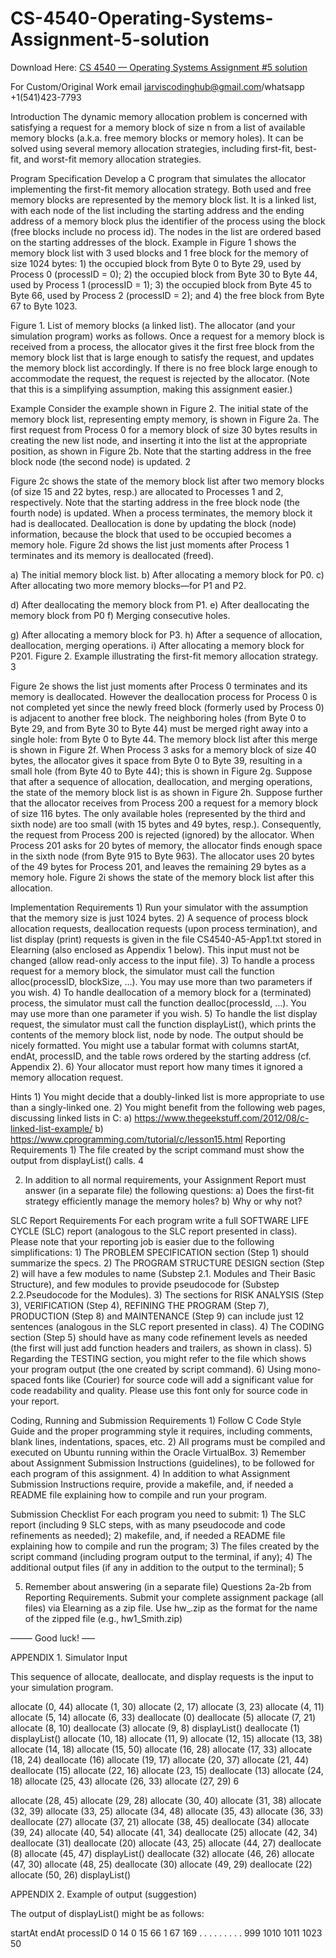# CS-4540-Operating-Systems-Assignment-5-solution

Download Here: [CS 4540 — Operating Systems Assignment #5 solution](https://jarviscodinghub.com/assignment/cs-4540-operating-systems-assignment-5-solution/)

For Custom/Original Work email jarviscodinghub@gmail.com/whatsapp +1(541)423-7793

Introduction The dynamic memory allocation problem is concerned with satisfying a request for a memory block of size n from a list of available memory blocks (a.k.a. free memory blocks or memory holes). It can be solved using several memory allocation strategies, including first-fit, best-fit, and worst-fit memory allocation strategies.

Program Specification Develop a C program that simulates the allocator implementing the first-fit memory allocation strategy. Both used and free memory blocks are represented by the memory block list. It is a linked list, with each node of the list including the starting address and the ending address of a memory block plus the identifier of the process using the block (free blocks include no process id). The nodes in the list are ordered based on the starting addresses of the block. Example in Figure 1 shows the memory block list with 3 used blocks and 1 free block for the memory of size 1024 bytes: 1) the occupied block from Byte 0 to Byte 29, used by Process 0 (processID = 0); 2) the occupied block from Byte 30 to Byte 44, used by Process 1 (processID = 1); 3) the occupied block from Byte 45 to Byte 66, used by Process 2 (processID = 2); and 4) the free block from Byte 67 to Byte 1023.

Figure 1. List of memory blocks (a linked list).
The allocator (and your simulation program) works as follows. Once a request for a memory block is received from a process, the allocator gives it the first free block from the memory block list that is large enough to satisfy the request, and updates the memory block list accordingly. If there is no free block large enough to accommodate the request, the request is rejected by the allocator. (Note that this is a simplifying assumption, making this assignment easier.)

Example Consider the example shown in Figure 2. The initial state of the memory block list, representing empty memory, is shown in Figure 2a. The first request from Process 0 for a memory block of size 30 bytes results in creating the new list node, and inserting it into the list at the appropriate position, as shown in Figure 2b. Note that the starting address in the free block node (the second node) is updated.
2

Figure 2c shows the state of the memory block list after two memory blocks (of size 15 and 22 bytes, resp.) are allocated to Processes 1 and 2, respectively. Note that the starting address in the free block node (the fourth node) is updated. When a process terminates, the memory block it had is deallocated. Deallocation is done by updating the block (node) information, because the block that used to be occupied becomes a memory hole. Figure 2d shows the list just moments after Process 1 terminates and its memory is deallocated (freed).

a) The initial memory block list. b) After allocating a memory block for P0.
c) After allocating two more memory blocks—for P1 and P2.

d) After deallocating the memory block from P1. e) After deallocating the memory block from P0
f) Merging consecutive holes.

g) After allocating a memory block for P3.
h) After a sequence of allocation, deallocation, merging operations.
i) After allocating a memory block for P201. Figure 2. Example illustrating the first-fit memory allocation strategy.
3

Figure 2e shows the list just moments after Process 0 terminates and its memory is deallocated. However the deallocation process for Process 0 is not completed yet since the newly freed block (formerly used by Process 0) is adjacent to another free block. The neighboring holes (from Byte 0 to Byte 29, and from Byte 30 to Byte 44) must be merged right away into a single hole: from Byte 0 to Byte 44. The memory block list after this merge is shown in Figure 2f. When Process 3 asks for a memory block of size 40 bytes, the allocator gives it space from Byte 0 to Byte 39, resulting in a small hole (from Byte 40 to Byte 44); this is shown in Figure 2g. Suppose that after a sequence of allocation, deallocation, and merging operations, the state of the memory block list is as shown in Figure 2h. Suppose further that the allocator receives from Process 200 a request for a memory block of size 116 bytes. The only available holes (represented by the third and sixth node) are too small (with 15 bytes and 49 bytes, resp.). Consequently, the request from Process 200 is rejected (ignored) by the allocator. When Process 201 asks for 20 bytes of memory, the allocator finds enough space in the sixth node (from Byte 915 to Byte 963). The allocator uses 20 bytes of the 49 bytes for Process 201, and leaves the remaining 29 bytes as a memory hole. Figure 2i shows the state of the memory block list after this allocation.

Implementation Requirements 1) Run your simulator with the assumption that the memory size is just 1024 bytes. 2) A sequence of process block allocation requests, deallocation requests (upon process termination), and list display (print) requests is given in the file CS4540-A5-App1.txt stored in Elearning (also enclosed as Appendix 1 below). This input must not be changed (allow read-only access to the input file). 3) To handle a process request for a memory block, the simulator must call the function alloc(processID, blockSize, …). You may use more than two parameters if you wish. 4) To handle deallocation of a memory block for a (terminated) process, the simulator must call the function dealloc(processId, …). You may use more than one parameter if you wish. 5) To handle the list display request, the simulator must call the function displayList(), which prints the contents of the memory block list, node by node. The output should be nicely formatted. You might use a tabular format with columns startAt, endAt, processID, and the table rows ordered by the starting address (cf. Appendix 2). 6) Your allocator must report how many times it ignored a memory allocation request.

Hints 1) You might decide that a doubly-linked list is more appropriate to use than a singly-linked one. 2) You might benefit from the following web pages, discussing linked lists in C: a) https://www.thegeekstuff.com/2012/08/c-linked-list-example/ b) https://www.cprogramming.com/tutorial/c/lesson15.html Reporting Requirements 1) The file created by the script command must show the output from displayList() calls.
4

2) In addition to all normal requirements, your Assignment Report must answer (in a separate file) the following questions: a) Does the first-fit strategy efficiently manage the memory holes? b) Why or why not?

SLC Report Requirements For each program write a full SOFTWARE LIFE CYCLE (SLC) report (analogous to the SLC report presented in class). Please note that your reporting job is easier due to the following simplifications: 1) The PROBLEM SPECIFICATION section (Step 1) should summarize the specs. 2) The PROGRAM STRUCTURE DESIGN section (Step 2) will have a few modules to name (Substep 2.1. Modules and Their Basic Structure), and few modules to provide pseudocode for (Substep 2.2.Pseudocode for the Modules). 3) The sections for RISK ANALYSIS (Step 3), VERIFICATION (Step 4), REFINING THE PROGRAM (Step 7), PRODUCTION (Step 8) and MAINTENANCE (Step 9) can include just 12 sentences (analogous in the SLC report presented in class). 4) The CODING section (Step 5) should have as many code refinement levels as needed (the first will just add function headers and trailers, as shown in class). 5) Regarding the TESTING section, you might refer to the file which shows your program output (the one created by script command). 6) Using mono-spaced fonts like (Courier) for source code will add a significant value for code readability and quality. Please use this font only for source code in your report.

Coding, Running and Submission Requirements 1) Follow C Code Style Guide and the proper programming style it requires, including comments, blank lines, indentations, spaces, etc. 2) All programs must be compiled and executed on Ubuntu running within the Oracle VirtualBox. 3) Remember about Assignment Submission Instructions (guidelines), to be followed for each program of this assignment. 4) In addition to what Assignment Submission Instructions require, provide a makefile, and, if needed a README file explaining how to compile and run your program.

Submission Checklist For each program you need to submit: 1) The SLC report (including 9 SLC steps, with as many pseudocode and code refinements as needed); 2) makefile, and, if needed a README file explaining how to compile and run the program; 3) The files created by the script command (including program output to the terminal, if any); 4) The additional output files (if any in addition to the output to the terminal);
5

5) Remember about answering (in a separate file) Questions 2a-2b from Reporting Requirements. Submit your complete assignment package (all files) via Elearning as a zip file. Use hw_.zip as the format for the name of the zipped file (e.g., hw1_Smith.zip)

——– Good luck! —–

APPENDIX 1. Simulator Input

This sequence of allocate, deallocate, and display requests is the input to your simulation program.

allocate (0, 44) allocate (1, 30) allocate (2, 17) allocate (3, 23) allocate (4, 11) allocate (5, 14) allocate (6, 33) deallocate (0) deallocate (5) allocate (7, 21) allocate (8, 10) deallocate (3) allocate (9, 8) displayList() deallocate (1) displayList() allocate (10, 18) allocate (11, 9) allocate (12, 15) allocate (13, 38) allocate (14, 18) allocate (15, 50) allocate (16, 28) allocate (17, 33) allocate (18, 24) deallocate (16) allocate (19, 17) allocate (20, 37) allocate (21, 44) deallocate (15) allocate (22, 16) allocate (23, 15) deallocate (13) allocate (24, 18) allocate (25, 43) allocate (26, 33) allocate (27, 29)
6

allocate (28, 45) allocate (29, 28) allocate (30, 40) allocate (31, 38) allocate (32, 39) allocate (33, 25) allocate (34, 48) allocate (35, 43) allocate (36, 33) deallocate (27) allocate (37, 21) allocate (38, 45) deallocate (34) allocate (39, 24) allocate (40, 54) allocate (41, 34) deallocate (25) allocate (42, 34) deallocate (31) deallocate (20) allocate (43, 25) allocate (44, 27) deallocate (8) allocate (45, 47) displayList() deallocate (32) allocate (46, 26) allocate (47, 30) allocate (48, 25) deallocate (30) allocate (49, 29) deallocate (22) allocate (50, 26) displayList()

APPENDIX 2. Example of output (suggestion)

The output of displayList() might be as follows:

startAt endAt processID 0 14 0 15 66 1 67 169 . . . . . . . . . 999 1010 1011 1023 50
